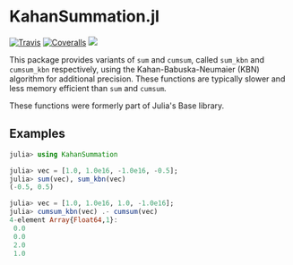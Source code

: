 # KahanSummation.jl

[![Travis](https://travis-ci.org/JuliaMath/KahanSummation.jl.svg?branch=master)](https://travis-ci.org/JuliaMath/KahanSummation.jl)
[![Coveralls](https://coveralls.io/repos/github/JuliaMath/KahanSummation.jl/badge.svg?branch=master)](https://coveralls.io/github/JuliaMath/KahanSummation.jl?branch=master)
[![](https://img.shields.io/badge/docs-latest-blue.svg)](https://JuliaMath.github.io/KahanSummation.jl/latest)

This package provides variants of `sum` and `cumsum`, called `sum_kbn` and `cumsum_kbn`
respectively, using the Kahan-Babuska-Neumaier (KBN) algorithm for additional precision.
These functions are typically slower and less memory efficient than `sum` and `cumsum`.

These functions were formerly part of Julia's Base library.

## Examples
```julia
julia> using KahanSummation

julia> vec = [1.0, 1.0e16, -1.0e16, -0.5];
julia> sum(vec), sum_kbn(vec)
(-0.5, 0.5)

julia> vec = [1.0, 1.0e16, 1.0, -1.0e16];
julia> cumsum_kbn(vec) .- cumsum(vec)
4-element Array{Float64,1}:
 0.0
 0.0
 2.0
 1.0
```
